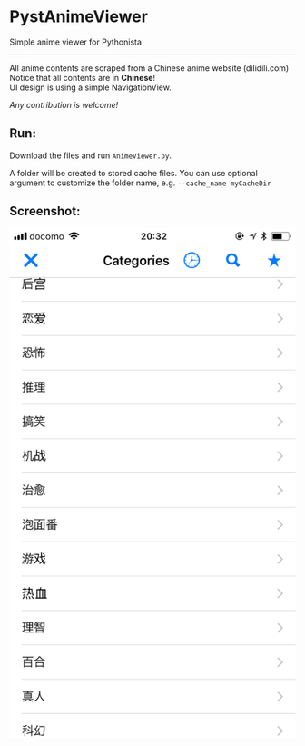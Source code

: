 # PystAnimeViewer
Simple anime viewer for Pythonista

-----------------------------------

All anime contents are scraped from a Chinese anime website (dilidili.com) \
Notice that all contents are in **Chinese**! \
UI design is using a simple NavigationView.


*Any contribution is welcome!*
 

## Run: 
Download the files and run `AnimeViewer.py`.

A folder will be created to stored cache files.
You can use optional argument to customize the folder name, e.g. `--cache_name myCacheDir`

## Screenshot:

![screeshot](main_screen.JPG)



